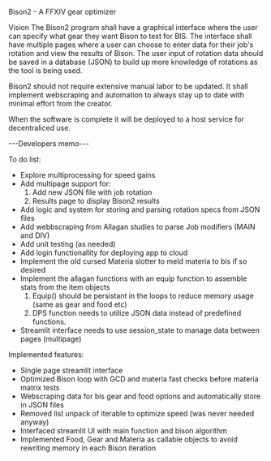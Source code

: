 Bison2 - A FFXIV gear optimizer

Vision
The Bison2 program shall have a graphical interface where the user can specify what gear they want Bison to test for BIS. The interface shall have multiple pages where a user can choose to enter data for their job's rotation and view the results of Bison. The user input of rotation data should be saved in a database (JSON) to build up more knowledge of rotations as the tool is being used. 

Bison2 should not require extensive manual labor to be updated. It shall implement webscraping and automation to always stay up to date with minimal effort from the creator. 

When the software is complete it will be deployed to a host service for decentraliced use. 


---Developers memo---

To do list:
- Explore multiprocessing for speed gains
- Add multipage support for:
    1. Add new JSON file with job rotation
    2. Results page to display Bison2 results
- Add logic and system for storing and parsing rotation specs from JSON files
- Add webbscraping from Allagan studies to parse Job modifiers (MAIN and DIV)
- Add unit testing (as needed)
- Add login functionallity for deploying app to cloud
- Implement the old cursed Materia slotter to meld materia to bis if so desired
- Implement the allagan functions with an equip function to assemble stats from the item objects
    1. Equip() should be persistant in the loops to reduce memory usage (same as gear and food etc)
    2. DPS function needs to utilize JSON data instead of predefined functions.
- Streamlit interface needs to use session_state to manage data between pages (multipage)

Implemented features:
- Single page streamlit interface
- Optimized Bison loop with GCD and materia fast checks before materia matrix tests
- Webscraping data for bis gear and food options and automatically store in JSON files
- Removed list unpack of iterable to optimize speed (was never needed anyway)
- Interfaced streamlit UI with main function and bison algorithm
- Implemented Food, Gear and Materia as callable objects to avoid rewriting memory in each Bison iteration